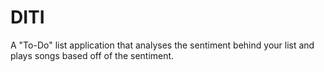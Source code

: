 # DITI
A "To-Do" list application that analyses the sentiment behind your list and plays songs based off of the sentiment.
